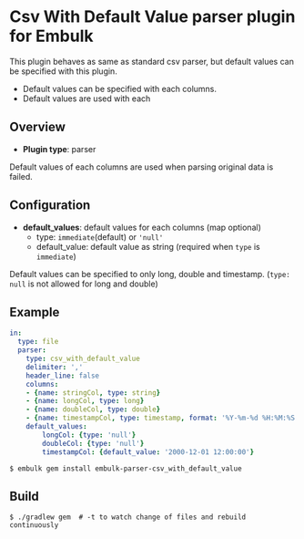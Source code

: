 # Csv With Default Value parser plugin for Embulk

This plugin behaves as same as standard csv parser, but default values can be specified with this plugin.

- Default values can be specified with each columns.
- Default values are used with each

## Overview

* **Plugin type**: parser

Default values of each columns are used when parsing original data is failed.

## Configuration

- **default_values**: default values for each columns (map optional)
    - type: `immediate`(default) or `'null'`
    - default_value: default value as string (required when `type` is `immediate`)

Default values can be specified to only long, double and timestamp.
(`type: null` is not allowed for long and double)

## Example

```yaml
in:
  type: file
  parser:
    type: csv_with_default_value
    delimiter: ','
    header_line: false
    columns:
    - {name: stringCol, type: string}
    - {name: longCol, type: long}
    - {name: doubleCol, type: double}
    - {name: timestampCol, type: timestamp, format: '%Y-%m-%d %H:%M:%S'}
    default_values:
        longCol: {type: 'null'}
        doubleCol: {type: 'null'}
        timestampCol: {default_value: '2000-12-01 12:00:00'}
```




```
$ embulk gem install embulk-parser-csv_with_default_value
```

## Build

```
$ ./gradlew gem  # -t to watch change of files and rebuild continuously
```
